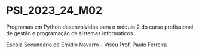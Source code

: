 # PSI_2023_24_M02
Programas em Python desenvolvidos para o módulo 2 do curso profissional de gestão e programação de sistemas informáticos


Escola Secundária de Emídio Navarro - Viseu
Prof. Paulo Ferreira
